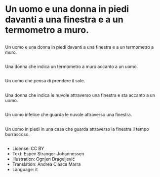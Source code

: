 # Un uomo e una donna in piedi davanti a una finestra e a un termometro a muro.

##
Un uomo e una donna in piedi davanti a una finestra e a un termometro a muro.

##
Una donna che indica un termometro a muro accanto a un uomo.

##
Un uomo che pensa di prendere il sole.

##
Una donna che indica le nuvole attraverso una finestra e sta accanto a un uomo.

##
Un uomo infelice che guarda le nuvole attraverso una finestra.

##
Un uomo in piedi in una casa che guarda attraverso la finestra il tempo burrascoso.

##
* License: CC BY
* Text: Espen Stranger-Johannessen
* Illustration: Ognjen Drageljević
* Translation: Andrea Ciasca Marra
* Language: it
